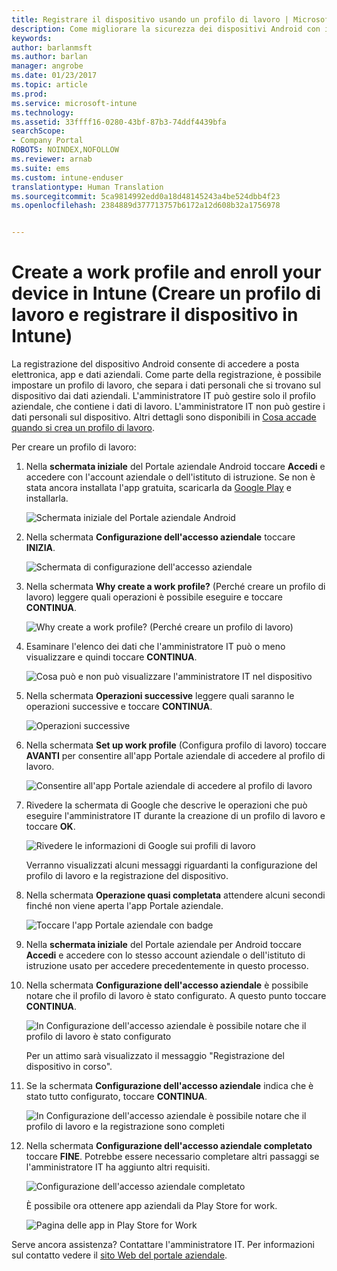 ```yaml
---
title: Registrare il dispositivo usando un profilo di lavoro | Microsoft Docs
description: Come migliorare la sicurezza dei dispositivi Android con i profili di lavoro.
keywords: 
author: barlanmsft
ms.author: barlan
manager: angrobe
ms.date: 01/23/2017
ms.topic: article
ms.prod: 
ms.service: microsoft-intune
ms.technology: 
ms.assetid: 33ffff16-0280-43bf-87b3-74ddf4439bfa
searchScope:
- Company Portal
ROBOTS: NOINDEX,NOFOLLOW
ms.reviewer: arnab
ms.suite: ems
ms.custom: intune-enduser
translationtype: Human Translation
ms.sourcegitcommit: 5ca9814992edd0a18d48145243a4be524dbb4f23
ms.openlocfilehash: 2384889d377713757b6172a12d608b32a1756978


---
```



# <a name="create-a-work-profile-and-enroll-your-device-in-intune"></a>Create a work profile and enroll your device in Intune (Creare un profilo di lavoro e registrare il dispositivo in Intune)

La registrazione del dispositivo Android consente di accedere a posta elettronica, app e dati aziendali. Come parte della registrazione, è possibile impostare un profilo di lavoro, che separa i dati personali che si trovano sul dispositivo dai dati aziendali. L'amministratore IT può gestire solo il profilo aziendale, che contiene i dati di lavoro. L'amministratore IT non può gestire i dati personali sul dispositivo. Altri dettagli sono disponibili in [Cosa accade quando si crea un profilo di lavoro](what-happens-when-you-create-a-work-profile-android.md).

Per creare un profilo di lavoro:

1.  Nella **schermata iniziale** del Portale aziendale Android toccare **Accedi** e accedere con l'account aziendale o dell'istituto di istruzione. Se non è stata ancora installata l'app gratuita, scaricarla da [Google Play](http://play.google.com/store/apps/details?id=com.microsoft.windowsintune.companyportal) e installarla.

    ![Schermata iniziale del Portale aziendale Android](./media/and-enroll-0-welcome-screen.png)

2. Nella schermata **Configurazione dell'accesso aziendale** toccare **INIZIA**.

    ![Schermata di configurazione dell'accesso aziendale](./media/andr-afw-begin-company-access-setup.png)

3.  Nella schermata **Why create a work profile?** (Perché creare un profilo di lavoro) leggere quali operazioni è possibile eseguire e toccare **CONTINUA**.

    ![Why create a work profile? (Perché creare un profilo di lavoro)](./media/andr-afw-why-create-a-work-profile.png)

4.  Esaminare l'elenco dei dati che l'amministratore IT può o meno visualizzare e quindi toccare **CONTINUA**.

    ![Cosa può e non può visualizzare l'amministratore IT nel dispositivo](./media/andr-afw-what-it-can-see-on-your-device.png)

5.  Nella schermata **Operazioni successive** leggere quali saranno le operazioni successive e toccare **CONTINUA**.

    ![Operazioni successive](./media/andr-afw-what-comes-next.png)

6. Nella schermata **Set up work profile** (Configura profilo di lavoro) toccare **AVANTI** per consentire all'app Portale aziendale di accedere al profilo di lavoro.

    ![Consentire all'app Portale aziendale di accedere al profilo di lavoro](./media/andr-afw-tap-next-to-set-up-work-profile.png)

7. Rivedere la schermata di Google che descrive le operazioni che può eseguire l'amministratore IT durante la creazione di un profilo di lavoro e toccare **OK**.

    ![Rivedere le informazioni di Google sui profili di lavoro](./media/andr-afw-google-screen-what-it-can-do.png)

    Verranno visualizzati alcuni messaggi riguardanti la configurazione del profilo di lavoro e la registrazione del dispositivo.

8. Nella schermata **Operazione quasi completata** attendere alcuni secondi finché non viene aperta l'app Portale aziendale.

    ![Toccare l'app Portale aziendale con badge](./media/andr-afw-tap-work-badged-company-portal-icon2.png)

9. Nella **schermata iniziale** del Portale aziendale per Android toccare **Accedi** e accedere con lo stesso account aziendale o dell'istituto di istruzione usato per accedere precedentemente in questo processo.

10. Nella schermata **Configurazione dell'accesso aziendale** è possibile notare che il profilo di lavoro è stato configurato. A questo punto toccare **CONTINUA**.

    ![In Configurazione dell'accesso aziendale è possibile notare che il profilo di lavoro è stato configurato](./media/andr-afw-work-profile-now-set-up.png)

    Per un attimo sarà visualizzato il messaggio "Registrazione del dispositivo in corso".

11. Se la schermata **Configurazione dell'accesso aziendale** indica che è stato tutto configurato, toccare **CONTINUA**.

    ![In Configurazione dell'accesso aziendale è possibile notare che il profilo di lavoro e la registrazione sono completi](./media/andr-afw-company-access-setup-green-checks.png)

12. Nella schermata **Configurazione dell'accesso aziendale completato** toccare **FINE**. Potrebbe essere necessario completare altri passaggi se l'amministratore IT ha aggiunto altri requisiti.

    ![Configurazione dell'accesso aziendale completato](./media/andr-afw-company-access-setup-complete.png)

    È possibile ora ottenere app aziendali da Play Store for work.

    ![Pagina delle app in Play Store for Work](./media/andr-afw-tap-work-play-store-icon.png)

Serve ancora assistenza? Contattare l'amministratore IT. Per informazioni sul contatto vedere il [sito Web del portale aziendale](http://portal.manage.microsoft.com).



<!--HONumber=Jan17_HO5-->


